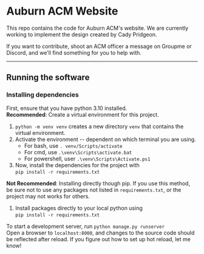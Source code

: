 # Auburn ACM Website
This repo contains the code for Auburn ACM's website. We are currently working to implement the design created by Cady Pridgeon.

If you want to contribute, shoot an ACM officer a message on Groupme or Discord, and we'll find something for you to help with.

---
## Running the software
### <b>Installing dependencies</b>
First, ensure that you have python 3.10 installed.  
<b>Recommended</b>: Create a virtual environment for this project. 
 1. `python -m venv venv` creates a new directory `venv` that contains the virtual environment.
 2. Activate the environment -- dependent on which terminal you are using. 
    - For bash, use `. venv/Scripts/activate`
    - For cmd, use `.\venv\Scripts\activate.bat`
    - For powershell, user `.\venv\Scripts\Activate.ps1`
 3. Now, install the dependencies for the project with  
  `pip install -r requirements.txt`  

<b>Not Recommended</b>: Installing directly though pip. If you use this method, be sure not to use any packages not listed in `requirements.txt`, or the project may not works for others.
 1. Install packages directly to your local python using   
 `pip install -r requirements.txt`  



To start a development server, run `python manage.py runserver`  
Open a browser to `localhost:8000`, and changes to the source code should be reflected after reload. If you figure out how to set up hot reload, let me know!